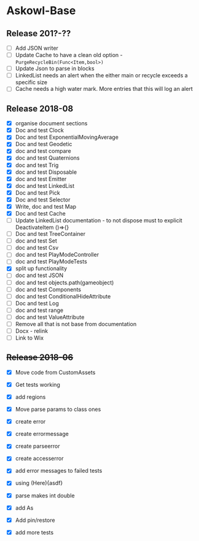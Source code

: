 # Askowl-Base

## Release 201?-??

- [ ] Add JSON writer
- [ ] Update Cache to have a clean old option - `PurgeRecycleBin(Func<Item,bool>)`
- [ ] Update Json to parse in blocks
- [ ] LinkedList needs an alert when the either main or recycle exceeds a specific size
- [ ] Cache needs a high water mark. More entries that this will log an alert

## Release 2018-08

- [x] organise document sections
- [x] Doc and test Clock
- [x] Doc and test ExponentialMovingAverage
- [x] Doc and test Geodetic
- [x] doc and test compare
- [x] doc and test Quaternions
- [x] doc and test Trig
- [x] doc and test Disposable
- [x] doc and test Emitter
- [x] doc and test LinkedList
- [x] Doc and test Pick
- [x] Doc and test Selector
- [x] Write, doc and test Map
- [x] Doc and test Cache
- [ ] Update LinkedList documentation - to not dispose must to explicit DeactivateItem ()=>{}
- [ ] Doc and test TreeContainer
- [ ] doc and test Set
- [ ] doc and test Csv
- [ ] doc and test PlayModeController
- [ ] doc and test PlayModeTests
- [x] split up functionality
- [ ] doc and test JSON
- [ ] doc and test objects.path(gameobject)
- [ ] doc and test Components
- [ ] doc and test ConditionalHideAttribute
- [ ] Doc and test Log
- [ ] doc and test range
- [ ] doc and test ValueAttribute
- [ ] Remove all that is not base from documentation
- [ ] Docx - relink
- [ ] Link to Wix

## ~~Release 2018-06~~

* [x] Move code from CustomAssets
* [x] Get tests working
* [x] add regions
* [x] Move parse params to class ones
* [x] create error
* [x] create errormessage
* [x] create parseerror
* [x] create accesserror
* [x] add error messages to failed tests
* [x] using (Here){asdf}
* [x] parse makes int double
* [x] add As
* [x] Add pin/restore
* [x] add more tests

